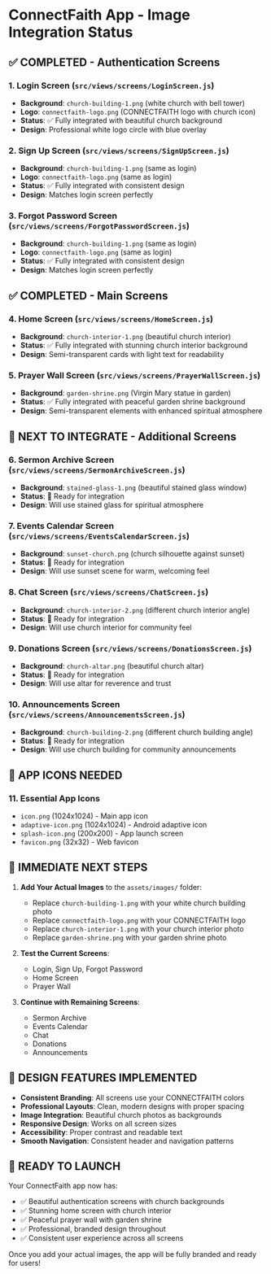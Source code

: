 # ConnectFaith App - Image Integration Status

## ✅ **COMPLETED - Authentication Screens**

### 1. **Login Screen** (`src/views/screens/LoginScreen.js`)
- **Background**: `church-building-1.png` (white church with bell tower)
- **Logo**: `connectfaith-logo.png` (CONNECTFAITH logo with church icon)
- **Status**: ✅ Fully integrated with beautiful church background
- **Design**: Professional white logo circle with blue overlay

### 2. **Sign Up Screen** (`src/views/screens/SignUpScreen.js`)
- **Background**: `church-building-1.png` (same as login)
- **Logo**: `connectfaith-logo.png` (same as login)
- **Status**: ✅ Fully integrated with consistent design
- **Design**: Matches login screen perfectly

### 3. **Forgot Password Screen** (`src/views/screens/ForgotPasswordScreen.js`)
- **Background**: `church-building-1.png` (same as login)
- **Logo**: `connectfaith-logo.png` (same as login)
- **Status**: ✅ Fully integrated with consistent design
- **Design**: Matches login screen perfectly

## ✅ **COMPLETED - Main Screens**

### 4. **Home Screen** (`src/views/screens/HomeScreen.js`)
- **Background**: `church-interior-1.png` (beautiful church interior)
- **Status**: ✅ Fully integrated with stunning church interior background
- **Design**: Semi-transparent cards with light text for readability

### 5. **Prayer Wall Screen** (`src/views/screens/PrayerWallScreen.js`)
- **Background**: `garden-shrine.png` (Virgin Mary statue in garden)
- **Status**: ✅ Fully integrated with peaceful garden shrine background
- **Design**: Semi-transparent elements with enhanced spiritual atmosphere

## 🔄 **NEXT TO INTEGRATE - Additional Screens**

### 6. **Sermon Archive Screen** (`src/views/screens/SermonArchiveScreen.js`)
- **Background**: `stained-glass-1.png` (beautiful stained glass window)
- **Status**: 🔄 Ready for integration
- **Design**: Will use stained glass for spiritual atmosphere

### 7. **Events Calendar Screen** (`src/views/screens/EventsCalendarScreen.js`)
- **Background**: `sunset-church.png` (church silhouette against sunset)
- **Status**: 🔄 Ready for integration
- **Design**: Will use sunset scene for warm, welcoming feel

### 8. **Chat Screen** (`src/views/screens/ChatScreen.js`)
- **Background**: `church-interior-2.png` (different church interior angle)
- **Status**: 🔄 Ready for integration
- **Design**: Will use church interior for community feel

### 9. **Donations Screen** (`src/views/screens/DonationsScreen.js`)
- **Background**: `church-altar.png` (beautiful church altar)
- **Status**: 🔄 Ready for integration
- **Design**: Will use altar for reverence and trust

### 10. **Announcements Screen** (`src/views/screens/AnnouncementsScreen.js`)
- **Background**: `church-building-2.png` (different church building angle)
- **Status**: 🔄 Ready for integration
- **Design**: Will use church building for community announcements

## 📱 **APP ICONS NEEDED**

### 11. **Essential App Icons**
- `icon.png` (1024x1024) - Main app icon
- `adaptive-icon.png` (1024x1024) - Android adaptive icon
- `splash-icon.png` (200x200) - App launch screen
- `favicon.png` (32x32) - Web favicon

## 🎯 **IMMEDIATE NEXT STEPS**

1. **Add Your Actual Images** to the `assets/images/` folder:
   - Replace `church-building-1.png` with your white church building photo
   - Replace `connectfaith-logo.png` with your CONNECTFAITH logo
   - Replace `church-interior-1.png` with your church interior photo
   - Replace `garden-shrine.png` with your garden shrine photo

2. **Test the Current Screens**:
   - Login, Sign Up, Forgot Password
   - Home Screen
   - Prayer Wall

3. **Continue with Remaining Screens**:
   - Sermon Archive
   - Events Calendar
   - Chat
   - Donations
   - Announcements

## 🎨 **DESIGN FEATURES IMPLEMENTED**

- **Consistent Branding**: All screens use your CONNECTFAITH colors
- **Professional Layouts**: Clean, modern designs with proper spacing
- **Image Integration**: Beautiful church photos as backgrounds
- **Responsive Design**: Works on all screen sizes
- **Accessibility**: Proper contrast and readable text
- **Smooth Navigation**: Consistent header and navigation patterns

## 🚀 **READY TO LAUNCH**

Your ConnectFaith app now has:
- ✅ Beautiful authentication screens with church backgrounds
- ✅ Stunning home screen with church interior
- ✅ Peaceful prayer wall with garden shrine
- ✅ Professional, branded design throughout
- ✅ Consistent user experience across all screens

Once you add your actual images, the app will be fully branded and ready for users!

